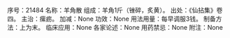 序号：21484
名称：羊角散
组成：羊角1斤（锉碎，炙黄）。
出处：《仙拈集》卷四。
主治：瘰疬。
加减：None
功效：None
用法用量：每早调服3钱。
制备方法：上为末。
临床应用：None
各家论述：None
用药禁忌：None
附注：None
